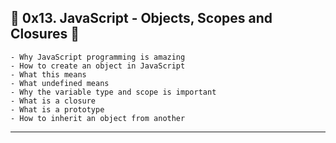 ## :book: 0x13. JavaScript - Objects, Scopes and Closures :book:

    - Why JavaScript programming is amazing
    - How to create an object in JavaScript
    - What this means
    - What undefined means
    - Why the variable type and scope is important
    - What is a closure
    - What is a prototype
    - How to inherit an object from another
---
